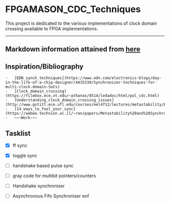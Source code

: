 # FPGAMASON_CDC_Techniques
This project is dedicated to the various implementations of clock domain crossing available
to FPGA implementations. 

---
Markdown information attained from [here](https://www.markdownguide.org/cheat-sheet)
---

## Inspiration/Bibliography
~~~~~~~~~~~~~~~~~~~~~~~~~~~~~~~~~~~~~~~~~~~~~~~~~~~~~~~~~~~~~~~~~~~~~~~~~~~~~~~~~~~~~~~~~~~~~
-   [EDN_synch_techniques](https://www.edn.com/electronics-blogs/day-in-the-life-of-a-chip-designer/4435339/Synchronizer-techniques-for-multi-clock-domain-SoCs)
-   [Clock_domain_crossing](https://filebox.ece.vt.edu/~athanas/4514/ledadoc/html/pol_cdc.html)
-   [Understanding_clock_domain_crossing_issues](http://www.gstitt.ece.ufl.edu/courses/eel4712/lectures/metastability/EEIOL_2007DEC24_EDA_TA_01.pdf)
-   [14_ways_to_fool_your_sync](https://webee.technion.ac.il/~ran/papers/Metastability%20and%20Synchronizers.posted.pdf)
-   ~~~Work~~~
~~~~~~~~~~~~~~~~~~~~~~~~~~~~~~~~~~~~~~~~~~~~~~~~~~~~~~~~~~~~~~~~~~~~~~~~~~~~~~~~~~~~~~~~~~~~~

## Tasklist
- [x] ff sync
- [x] toggle sync
- [ ] handshake based pulse sync
- [ ] gray code for multibit pointers/counters
- [ ] Handshake synchroniser
- [ ] Asynchronous Fifo Synchroniser
eof

